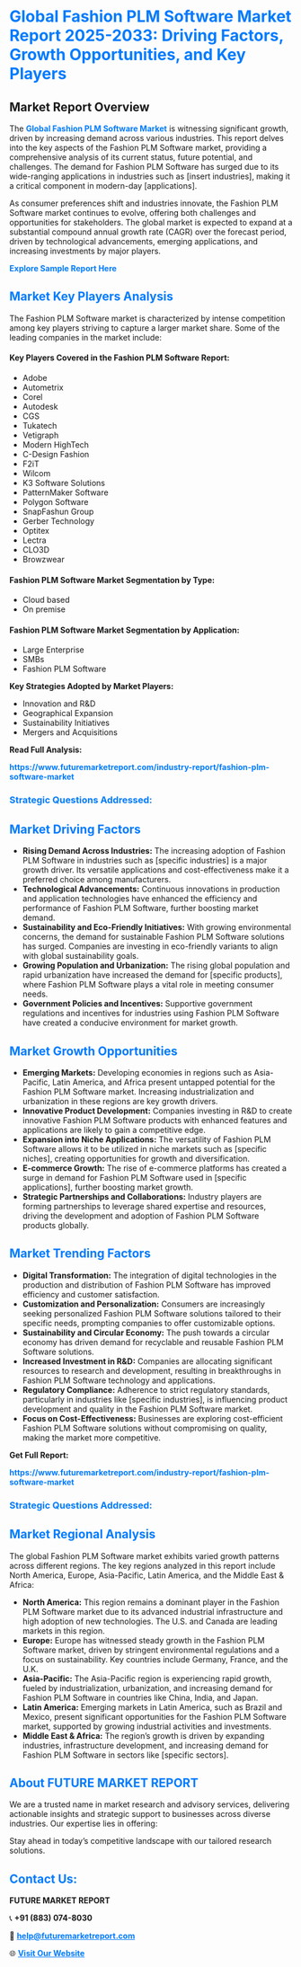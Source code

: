 <h1 style="color: #007BFF;">Global Fashion PLM Software Market Report 2025-2033: Driving Factors, Growth Opportunities, and Key Players</h1>

<section id="overview">
<h2>Market Report Overview</h2>
<p>The <a href="https://www.futuremarketreport.com/industry-report/fashion-plm-software-market" style="color: #007BFF; text-decoration: none;"><strong>Global Fashion PLM Software Market</strong></a> is witnessing significant growth, driven by increasing demand across various industries. This report delves into the key aspects of the Fashion PLM Software market, providing a comprehensive analysis of its current status, future potential, and challenges. The demand for Fashion PLM Software has surged due to its wide-ranging applications in industries such as [insert industries], making it a critical component in modern-day [applications].</p>
<p>As consumer preferences shift and industries innovate, the Fashion PLM Software market continues to evolve, offering both challenges and opportunities for stakeholders. The global market is expected to expand at a substantial compound annual growth rate (CAGR) over the forecast period, driven by technological advancements, emerging applications, and increasing investments by major players.</p>
</section>

<section id="overview">
<p><a href="https://www.futuremarketreport.com/request-sample/reportId=113241" style="color: #007BFF; text-decoration: none;"><strong>Explore Sample Report Here</strong></a></p>
</section>

<section id="key-players">
<h2 style="color: #007BFF;">Market Key Players Analysis</h2>
<p>The Fashion PLM Software market is characterized by intense competition among key players striving to capture a larger market share. Some of the leading companies in the market include:</p>
<h4>Key Players Covered in the Fashion PLM Software Report:</h4>
<ul><li>Adobe</li><li>Autometrix</li><li>Corel</li><li>Autodesk</li><li>CGS</li><li>Tukatech</li><li>Vetigraph</li><li>Modern HighTech</li><li>C-Design Fashion</li><li>F2iT</li><li>Wilcom</li><li>K3 Software Solutions</li><li>PatternMaker Software</li><li>Polygon Software</li><li>SnapFashun Group</li><li>Gerber Technology</li><li>Optitex</li><li>Lectra</li><li>CLO3D</li><li>Browzwear</li></ul>
<h4>Fashion PLM Software Market Segmentation by Type:</h4>
<ul><li>Cloud based</li><li>On premise</li></ul>

<h4>Fashion PLM Software Market Segmentation by Application:</h4>
<ul><li>Large Enterprise</li><li>SMBs</li><li>Fashion PLM Software</li></ul>
<p><strong>Key Strategies Adopted by Market Players:</strong></p>
<ul>
<li>Innovation and R&D</li>
<li>Geographical Expansion</li>
<li>Sustainability Initiatives</li>
<li>Mergers and Acquisitions</li>
</ul>
</section>

<section>
<p><strong>Read Full Analysis: </strong></p><a href="https://www.futuremarketreport.com/industry-report/fashion-plm-software-market" style="color: #007BFF; text-decoration: none;"><strong>https://www.futuremarketreport.com/industry-report/fashion-plm-software-market</strong></a>
<h3 style="color: #007BFF;">Strategic Questions Addressed:</h3>
</section>

<section id="driving-factors">
<h2 style="color: #007BFF;">Market Driving Factors</h2>
<ul>
<li><strong>Rising Demand Across Industries:</strong> The increasing adoption of Fashion PLM Software in industries such as [specific industries] is a major growth driver. Its versatile applications and cost-effectiveness make it a preferred choice among manufacturers.</li>
<li><strong>Technological Advancements:</strong> Continuous innovations in production and application technologies have enhanced the efficiency and performance of Fashion PLM Software, further boosting market demand.</li>
<li><strong>Sustainability and Eco-Friendly Initiatives:</strong> With growing environmental concerns, the demand for sustainable Fashion PLM Software solutions has surged. Companies are investing in eco-friendly variants to align with global sustainability goals.</li>
<li><strong>Growing Population and Urbanization:</strong> The rising global population and rapid urbanization have increased the demand for [specific products], where Fashion PLM Software plays a vital role in meeting consumer needs.</li>
<li><strong>Government Policies and Incentives:</strong> Supportive government regulations and incentives for industries using Fashion PLM Software have created a conducive environment for market growth.</li>
</ul>
</section>

<section id="growth-opportunities">
<h2 style="color: #007BFF;">Market Growth Opportunities</h2>
<ul>
<li><strong>Emerging Markets:</strong> Developing economies in regions such as Asia-Pacific, Latin America, and Africa present untapped potential for the Fashion PLM Software market. Increasing industrialization and urbanization in these regions are key growth drivers.</li>
<li><strong>Innovative Product Development:</strong> Companies investing in R&D to create innovative Fashion PLM Software products with enhanced features and applications are likely to gain a competitive edge.</li>
<li><strong>Expansion into Niche Applications:</strong> The versatility of Fashion PLM Software allows it to be utilized in niche markets such as [specific niches], creating opportunities for growth and diversification.</li>
<li><strong>E-commerce Growth:</strong> The rise of e-commerce platforms has created a surge in demand for Fashion PLM Software used in [specific applications], further boosting market growth.</li>
<li><strong>Strategic Partnerships and Collaborations:</strong> Industry players are forming partnerships to leverage shared expertise and resources, driving the development and adoption of Fashion PLM Software products globally.</li>
</ul>
</section>

<section id="trending-factors">
<h2 style="color: #007BFF;">Market Trending Factors</h2>
<ul>
<li><strong>Digital Transformation:</strong> The integration of digital technologies in the production and distribution of Fashion PLM Software has improved efficiency and customer satisfaction.</li>
<li><strong>Customization and Personalization:</strong> Consumers are increasingly seeking personalized Fashion PLM Software solutions tailored to their specific needs, prompting companies to offer customizable options.</li>
<li><strong>Sustainability and Circular Economy:</strong> The push towards a circular economy has driven demand for recyclable and reusable Fashion PLM Software solutions.</li>
<li><strong>Increased Investment in R&D:</strong> Companies are allocating significant resources to research and development, resulting in breakthroughs in Fashion PLM Software technology and applications.</li>
<li><strong>Regulatory Compliance:</strong> Adherence to strict regulatory standards, particularly in industries like [specific industries], is influencing product development and quality in the Fashion PLM Software market.</li>
<li><strong>Focus on Cost-Effectiveness:</strong> Businesses are exploring cost-efficient Fashion PLM Software solutions without compromising on quality, making the market more competitive.</li>
</ul>
</section>

<section>
<p><strong>Get Full Report: </strong></p><a href="https://www.futuremarketreport.com/industry-report/fashion-plm-software-market" style="color: #007BFF; text-decoration: none;"><strong>https://www.futuremarketreport.com/industry-report/fashion-plm-software-market</strong></a>
<h3 style="color: #007BFF;">Strategic Questions Addressed:</h3>
</section>


<section id="regional-analysis">
<h2 style="color: #007BFF;">Market Regional Analysis</h2>
<p>The global Fashion PLM Software market exhibits varied growth patterns across different regions. The key regions analyzed in this report include North America, Europe, Asia-Pacific, Latin America, and the Middle East & Africa:</p>
<ul>
<li><strong>North America:</strong> This region remains a dominant player in the Fashion PLM Software market due to its advanced industrial infrastructure and high adoption of new technologies. The U.S. and Canada are leading markets in this region.</li>
<li><strong>Europe:</strong> Europe has witnessed steady growth in the Fashion PLM Software market, driven by stringent environmental regulations and a focus on sustainability. Key countries include Germany, France, and the U.K.</li>
<li><strong>Asia-Pacific:</strong> The Asia-Pacific region is experiencing rapid growth, fueled by industrialization, urbanization, and increasing demand for Fashion PLM Software in countries like China, India, and Japan.</li>
<li><strong>Latin America:</strong> Emerging markets in Latin America, such as Brazil and Mexico, present significant opportunities for the Fashion PLM Software market, supported by growing industrial activities and investments.</li>
<li><strong>Middle East & Africa:</strong> The region’s growth is driven by expanding industries, infrastructure development, and increasing demand for Fashion PLM Software in sectors like [specific sectors].</li>
</ul>
</section>

<footer>
<h2 style="color: #007BFF;">About FUTURE MARKET REPORT</h2>
<p>We are a trusted name in market research and advisory services, delivering actionable insights and strategic support to businesses across diverse industries. Our expertise lies in offering:</p>

<p>Stay ahead in today’s competitive landscape with our tailored research solutions.</p>

<h2 style="color: #007BFF;">Contact Us:</h2>
<p><strong>FUTURE MARKET REPORT</strong></p>
<p>📞 <strong>+91 (883) 074-8030</strong></p>
<p>📧 <strong><a href="mailto:help@futuremarketreport.com" style="color: #007BFF;">help@futuremarketreport.com</a></strong></p>
<p>🌐 <strong><a href="https://www.futuremarketreport.com/" style="color: #007BFF;">Visit Our Website</a></strong></p>
</footer>